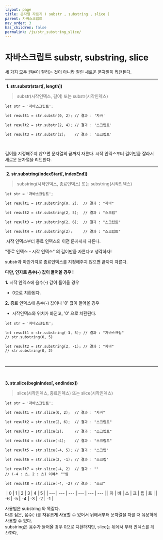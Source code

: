 ```yaml
---
layout: page
title: 문자열 자르기 ( substr , substring , slice )
parent: 자바스크립트
nav_order: 3
has_children: false
permalink: /js/str_substring_slice/
---
```



# 자바스크립트 substr, substring, slice  
세 가지 모두 원본이 잘리는 것이 아니라 잘린 새로운 문자열이 리턴된다.

---
​
**1\. str.substr(start\[, length\])**
​
> substr(시작인덱스, 길이)  또는  substr(시작인덱스)
​
```
let str = '자바스크립트';
​
let result1 = str.substr(0, 2); // 결과 : '자바'
​
let result2 = str.substr(2, 4); // 결과 : '스크립트'
​
let result3 = str.substr(2);    // 결과 : '스크립트'
```
​

길이를 지정해주지 않으면 문자열의 끝까지 자른다.
시작 인덱스부터 길이만큼 잘라서 새로운 문자열을 리턴한다.
​

---
​
**2. str.substring(indexStart\[, indexEnd\])**
​
> substring(시작인덱스, 종료인덱스) 또는  substring(시작인덱스)
​
```
let str = '자바스크립트';
​
let result1 = str.substring(0, 2);  // 결과 : "자바"
​
let result2 = str.substring(2, 5);  // 결과 : "스크립"
​
let result3 = str.substring(2, 6);  // 결과 : "스크립트"
​
let result4 = str.substring(2);     // 결과 : "스크립트"
```
​
시작 인덱스부터 종료 인덱스의 이전 문자까지 자른다.

"종료 인덱스 - 시작 인덱스" 의 길이만큼 자른다고 생각하자!

substr과 마찬가지로 종료인덱스를 지정해주지 않으면 끝까지 자른다.


**다만, 인자로 음수(-) 값이 들어올 경우 !**

**1.** 시작 인덱스에 음수(-) 값이 들어올 경우
​
-   0으로 치환된다.


**2.** 종료 인덱스에 음수(-) 값이나  '0' 값이 들어올 경우
-    시작인덱스와 위치가 바뀐고, '0' 으로 치환된다.
​
```
let str = '자바스크립트';
​
let result1 = str.substring(-3, 5); // 결과 : "자바스크립"
// str.substring(0, 5)
​
let result2 = str.substring(2, -1); // 결과 : "자바"
// str.substring(0, 2)
```
​

---
​

**3. str.slice(beginIndex\[, endIndex\])**
​
> slice(시작인덱스, 종료인덱스)  또는  slice(시작인덱스)  

```
let str = '자바스크립트';
​
let result1 = str.slice(0, 2);  // 결과 : "자바"
​
let result2 = str.slice(2, 6);  // 결과 : "스크립트"
​
let result3 = str.slice(2);     // 결과 : "스크립트"
​
let result4 = str.slice(-4);    // 결과 : "스크립트"
​
let result5 = str.slice(-4, 5); // 결과 : "스크립"
​
let result6 = str.slice(2, -1); // 결과 : "스크립"
​
let result7 = str.slice(-4, 2)  // 결과 : ""
// (-4 : 스, 2 : 스) 이여서 ""임
​
let result8 = str.slice(-4, -2) // 결과 : "스크"
```
​
| 0 | 1 | 2 | 3 | 4 | 5 |
| --- | --- | --- | --- | --- | --- |
| 자 | 바 | 스 | 크 | 립 | 트 |
| \-6 | \-5 | \-4 | \-3 | \-2 | \-1 |
​

사용법은 substring 와 똑같다.  
다른 점은, 음수(-)를 자유롭게 사용할 수 있어서 뒤에서부터 문자열을 자를 때 유용하게 사용할 수 있다.  
substring은 음수가 들어올 경우 0으로 치환하지만, slice는 뒤에서 부터 인덱스를 계산한다.